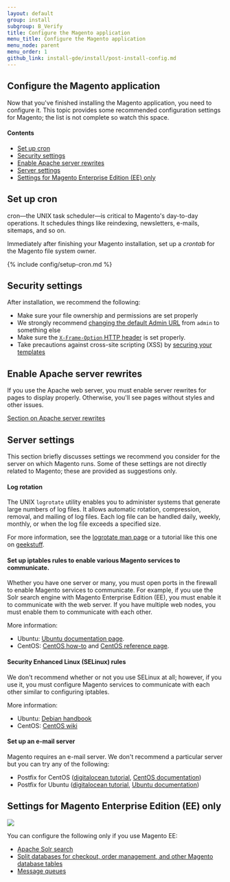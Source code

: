 ```yaml
---
layout: default
group: install
subgroup: B_Verify
title: Configure the Magento application
menu_title: Configure the Magento application
menu_node: parent
menu_order: 1
github_link: install-gde/install/post-install-config.md
---
```


## Configure the Magento application
Now that you've finished installing the Magento application, you need to configure it. This topic provides some recommended configuration settings for Magento; the list is not complete so watch this space.

#### Contents
*	<a href="#post-install-cron">Set up cron</a>
*	<a href="#post-install-secy">Security settings</a>
*	<a href="#post-install-rewrites">Enable Apache server rewrites</a>
*	<a href="#post-install-server">Server settings</a>
*	<a href="#post-install-ee">Settings for Magento Enterprise Edition (EE) only</a>

<h2 id="post-install-cron">Set up cron</h2>
cron&mdash;the UNIX task scheduler&mdash;is critical to Magento's day-to-day operations. It schedules things like reindexing, newsletters, e-mails, sitemaps, and so on.

Immediately after finishing your Magento installation, set up a *crontab* for the Magento file system owner.

{% include config/setup-cron.md %}

<h2 id="post-install-secy">Security settings</h2>
After installation, we recommend the following:

*	Make sure your file ownership and permissions are set properly
*	We strongly recommend <a href="{{ site.gdeurl21 }}install-gde/install/cli/install-cli-adminurl.html">changing the default Admin URL</a> from `admin` to something else
*	Make sure the <a href="{{ site.gdeurl21 }}config-guide/secy/secy-xframe.html">`X-Frame-Option` HTTP header</a> is set properly.
*	Take precautions against cross-site scripting (XSS) by <a href="{{ site.gdeurl21 }}frontend-dev-guide/templates/template-security.html">securing your templates</a>
<!-- Set up roles and restricted users (Admin) -->

<h2 id="post-install-rewrites">Enable Apache server rewrites</h2>
If you use the Apache web server, you must enable server rewrites for pages to display properly. Otherwise, you'll see pages without styles and other issues.

<a href="{{ site.gdeurl21 }}install-gde/prereq/apache.html#apache-help-rewrite">Section on Apache server rewrites</a>

<h2 id="post-install-server">Server settings</h2>
This section briefly discusses settings we recommend you consider for the server on which Magento runs. Some of these settings are not directly related to Magento; these are provided as suggestions only.

#### Log rotation

The UNIX `logrotate` utility enables you to administer systems that generate large numbers of log files.  It allows automatic rotation, compression, removal, and mailing of log files.  Each log file can be handled daily, weekly, monthly, or when the log file exceeds a specified size.

For more information, see the <a href="http://linuxconfig.org/logrotate-8-manual-page" target="_blank">logrotate man page</a> or a tutorial like this one on <a href="http://www.thegeekstuff.com/2010/07/logrotate-examples" target="_blank">geekstuff</a>.

#### Set up iptables rules to enable various Magento services to communicate.

Whether you have one server or many, you must open ports in the firewall to enable Magento services to communicate. For example, if you use the Solr search engine with Magento Enterprise Edition (EE), you must enable it to communicate with the web server. If you have multiple web nodes, you must enable them to communicate with each other.

More information:

*	Ubuntu: <a href="https://help.ubuntu.com/community/IptablesHowTo" target="_blank">Ubuntu documentation page</a>.
*	CentOS: <a href="http://wiki.centos.org/HowTos/Network/IPTables" target="_blank">CentOS how-to</a> and <a href="http://www.centos.org/docs/4/4.5/Security_Guide/s1-firewall-ipt-basic.html" target="_blank">CentOS reference page</a>.

#### Security Enhanced Linux (SELinux) rules

We don't recommend whether or not you use SELinux at all; however, if you use it, you must configure Magento services to communicate with each other similar to configuring iptables.

More information:

*	Ubuntu: <a href="https://debian-handbook.info/browse/stable/sect.selinux.html" target="_blank">Debian handbook</a>
*	CentOS: <a href="https://wiki.centos.org/HowTos/SELinux" target="_blank">CentOS wiki</a>

#### Set up an e-mail server

Magento requires an e-mail server. We don't recommend a particular server but you can try any of the following:

*	Postfix for CentOS (<a href="https://www.digitalocean.com/community/tutorials/how-to-install-postfix-on-centos-6" target="_blank">digitalocean tutorial</a>, <a href="https://www.centos.org/docs/5/html/Deployment_Guide-en-US/ch-email.html" target="_blank">CentOS documentation</a>)	
*	Postfix for Ubuntu (<a href="https://www.digitalocean.com/community/tutorials/how-to-install-and-setup-postfix-on-ubuntu-14-04" target="_blank">digitalocean tutorial</a>, <a href="https://help.ubuntu.com/community/MailServer" target="_blank">Ubuntu documentation</a>)

<h2 id="post-install-ee">Settings for Magento Enterprise Edition (EE) only</h2>
<img src="{{ site.baseurl }}common/images/ee-only_large.png">

You can configure the following only if you use Magento EE:

*	<a href="{{ site.gdeurl21 }}config-guide/solr/solr-overview.html">Apache Solr search</a>
*	<a href="{{ site.gdeurl21 }}config-guide/multi-master/multi-master.html">Split databases for checkout, order management, and other Magento database tables</a>
*	<a href="{{ site.gdeurl21 }}config-guide/mq/rabbitmq-overview.html">Message queues</a>

